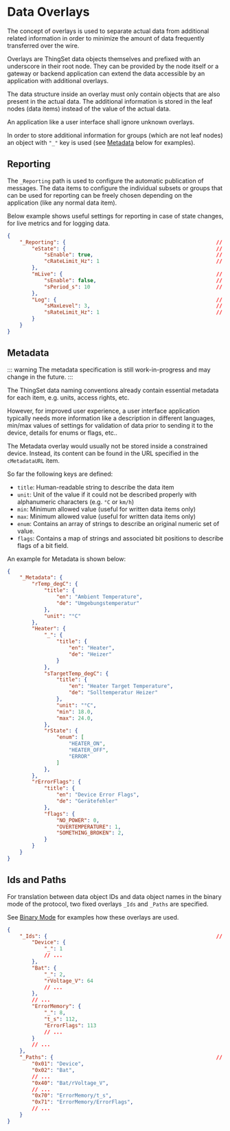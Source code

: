 # Data Overlays

The concept of overlays is used to separate actual data from additional related information in order to minimize the amount of data frequently transferred over the wire.

Overlays are ThingSet data objects themselves and prefixed with an underscore in their root node. They can be provided by the node itself or a gateway or backend application can extend the data accessible by an application with additional overlays.

The data structure inside an overlay must only contain objects that are also present in the actual data. The additional information is stored in the leaf nodes (data items) instead of the value of the actual data.

An application like a user interface shall ignore unknown overlays.

In order to store additional information for groups (which are not leaf nodes) an object with `"_"` key is used (see [Metadata](appl_data_overlays.html#metadata) below for examples).

## Reporting

The `_Reporting` path is used to configure the automatic publication of messages. The data items to configure the individual subsets or groups that can be used for reporting can be freely chosen depending on the application (like any normal data item).

Below example shows useful settings for reporting in case of state changes, for live metrics and for logging data.

``` json
{
    "_Reporting": {                                                 // 0x0F
        "eState": {                                                 // 0xF0
            "sEnable": true,                                        // 0xF1
            "cRateLimit_Hz": 1                                      // 0xF2
        },
        "mLive": {                                                  // 0xF3
            "sEnable": false,                                       // 0xF4
            "sPeriod_s": 10                                         // 0xF5
        },
        "Log": {                                                    // 0xF6
            "sMaxLevel": 3,                                         // 0xF7
            "sRateLimit_Hz": 1                                      // 0xF8
        }
    }
}
```

## Metadata

::: warning
The metadata specification is still work-in-progress and may change in the future.
:::

The ThingSet data naming conventions already contain essential metadata for each item, e.g. units, access rights, etc.

However, for improved user experience, a user interface application typically needs more information like a description in different languages, min/max values of settings for validation of data prior to sending it to the device, details for enums or flags, etc..

The Metadata overlay would usually not be stored inside a constrained device. Instead, its content can be found in the URL specified in the `cMetadataURL` item.

So far the following keys are defined:

- `title`: Human-readable string to describe the data item
- `unit`: Unit of the value if it could not be described properly with alphanumeric characters (e.g. `°C` or `km/h`)
- `min`: Minimum allowed value (useful for written data items only)
- `max`: Minimum allowed value (useful for written data items only)
- `enum`: Contains an array of strings to describe an original numeric set of value.
- `flags`: Contains a map of strings and associated bit positions to describe flags of a bit field.

An example for Metadata is shown below:

```json
{
    "_Metadata": {
        "rTemp_degC": {
            "title": {
                "en": "Ambient Temperature",
                "de": "Umgebungstemperatur"
            },
            "unit": "°C"
        },
        "Heater": {
            "_": {
                "title": {
                    "en": "Heater",
                    "de": "Heizer"
                }
            },
            "sTargetTemp_degC": {
                "title": {
                    "en": "Heater Target Temperature",
                    "de": "Solltemperatur Heizer"
                },
                "unit": "°C",
                "min": 18.0,
                "max": 24.0,
            },
            "rState": {
                "enum": [
                    "HEATER_ON",
                    "HEATER_OFF",
                    "ERROR"
                ]
            },
        },
        "rErrorFlags": {
            "title": {
                "en": "Device Error Flags",
                "de": "Gerätefehler"
            },
            "flags": {
                "NO_POWER": 0,
                "OVERTEMPERATURE": 1,
                "SOMETHING_BROKEN": 2,
            }
        }
    }
}
```

## Ids and Paths

For translation between data object IDs and data object names in the binary mode of the protocol, two fixed overlays `_Ids` and `_Paths` are specified.

See [Binary Mode](appl_binary_mode.md) for examples how these overlays are used.

``` json
{
    "_Ids": {                                                       // 0x16 (fixed)
        "Device": {
            "_": 1
            // ...
        },
        "Bat": {
            "_": 2,
            "rVoltage_V": 64
            // ...
        },
        // ...
        "ErrorMemory": {
            "_": 8,
            "t_s": 112,
            "ErrorFlags": 113
            // ...
        }
        // ...
    },
    "_Paths": {                                                     // 0x17 (fixed)
        "0x01": "Device",
        "0x02": "Bat",
        // ...
        "0x40": "Bat/rVoltage_V",
        // ...
        "0x70": "ErrorMemory/t_s",
        "0x71": "ErrorMemory/ErrorFlags",
        // ...
    }
}
```
